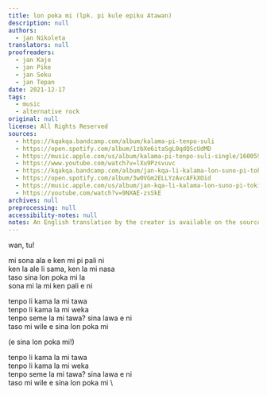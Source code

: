 ```yaml
---
title: lon poka mi (lpk. pi kule epiku Atawan)
description: null
authors:
  - jan Nikoleta
translators: null
proofreaders:
  - jan Kaje
  - jan Pike
  - jan Seku
  - jan Tepan
date: 2021-12-17
tags:
  - music
  - alternative rock
original: null
license: All Rights Reserved
sources:
  - https://kqakqa.bandcamp.com/album/kalama-pi-tenpo-suli
  - https://open.spotify.com/album/1zbXe6itaSgL0qdQScUdMD
  - https://music.apple.com/us/album/kalama-pi-tenpo-suli-single/1600599543
  - https://www.youtube.com/watch?v=lXu9Pzsvuvc
  - https://kqakqa.bandcamp.com/album/jan-kqa-li-kalama-lon-suno-pi-toki-pona-lon-tenpo-sike-nanpa-2023
  - https://open.spotify.com/album/3w0VGm2ELLYzAvcAFkXOid
  - https://music.apple.com/us/album/jan-kqa-li-kalama-lon-suno-pi-toki-pona-lon-tenpo-sike/1703886265
  - https://youtube.com/watch?v=9NXAE-zsSkE
archives: null
preprocessing: null
accessibility-notes: null
notes: An English translation by the creator is available on the sources
---
```


wan, tu!

mi sona ala e ken mi pi pali ni  \
ken la ale li sama, ken la mi nasa  \
taso sina lon poka mi la  \
sona mi la mi ken pali e ni

tenpo li kama la mi tawa  \
tenpo li kama la mi weka  \
tenpo seme la mi tawa? sina lawa e ni  \
taso mi wile e sina lon poka mi

(e sina lon poka mi!)

tenpo li kama la mi tawa  \
tenpo li kama la mi weka  \
tenpo seme la mi tawa? sina lawa e ni  \
taso mi wile e sina lon poka mi  \

